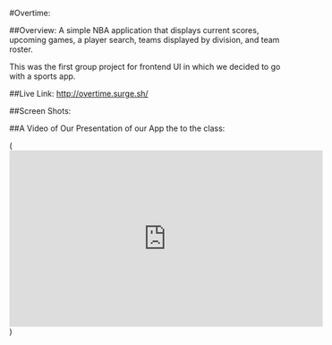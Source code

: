 #Overtime:

##Overview:
A simple NBA application that displays current scores, upcoming games, a player search, teams displayed by division, and team roster.

This was the first group project for frontend UI in which we decided to go with a sports app.

##Live Link:
http://overtime.surge.sh/

##Screen Shots:



##A Video of Our Presentation of our App the to the class:

(<iframe width="560" height="315" src="https://www.youtube.com/embed/CmFMRkhjoZc" frameborder="0" allow="accelerometer; autoplay; clipboard-write; encrypted-media; gyroscope; picture-in-picture" allowfullscreen></iframe>)
